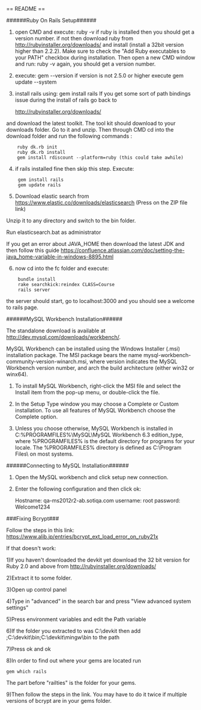 == README ==


######Ruby On Rails Setup######

1) open CMD and execute: ruby -v if ruby is installed then you should get a version number. if not then download ruby from http://rubyinstaller.org/downloads/ and install
   (install a  32bit version higher than 2.2.2). Make sure to check the "Add Ruby executables to your PATH" checkbox during installation. Then open a new CMD window and run: ruby -v again, you should get a version number.

2) execute: gem --version if version is not 2.5.0 or higher execute gem update --system

3) install rails using: gem install rails
If you get some sort of path bindings issue during the install of rails go back to  

	http://rubyinstaller.org/downloads/  

and download the latest toolkit. 
The tool kit should download to your downloads folder. Go to it and unzip.
Then through CMD cd into the download folder and run the following commands :

		ruby dk.rb init
		ruby dk.rb install
		gem install rdiscount --platform=ruby (this could take awhile)

4) if rails installed fine then skip this step. Execute:

		gem install rails
		gem update rails
		
5) Download elastic search from https://www.elastic.co/downloads/elasticsearch (Press on the ZIP file link) 

Unzip it to any directory and switch to the bin folder.

Run elasticsearch.bat as administrator

If you get an error about JAVA_HOME then download the latest JDK and then follow this guide https://confluence.atlassian.com/doc/setting-the-java_home-variable-in-windows-8895.html
		
6) now cd into the fc folder and execute: 

		bundle install
		rake searchkick:reindex CLASS=Course
		rails server
the server should start, go to localhost:3000 and you should see a welcome to rails page.  

######MySQL Workbench Installation######

The standalone download is available at http://dev.mysql.com/downloads/workbench/.

MySQL Workbench can be installed using the Windows Installer (.msi) installation package. The MSI package bears the name mysql-workbench-community-version-winarch.msi, where version indicates the MySQL Workbench version number, and arch the build architecture (either win32 or winx64).

1. To install MySQL Workbench, right-click the MSI file and select the Install item from the pop-up menu, or double-click the file.

2. In the Setup Type window you may choose a Complete or Custom installation. To use all features of MySQL Workbench choose the Complete option.

3. Unless you choose otherwise, MySQL Workbench is installed in C:\%PROGRAMFILES%\MySQL\MySQL Workbench 6.3 edition_type\, where %PROGRAMFILES% is the default directory for programs for your locale. The %PROGRAMFILES% directory is defined as C:\Program Files\ on most systems.

######Connecting to MySQL Installation######

1. Open the MySQL workbench and click setup new connection.

2. Enter the following configuration and then click ok:

	Hostname: qa-ms2012r2-ab.sotiqa.com
	username: root
	password: Welcome1234


###Fixing Bcrypt###

Follow the steps in this link:
https://www.alib.jp/entries/bcrypt_ext_load_error_on_ruby21x



If that doesn't work:

1)If you haven't downloaded the devkit yet download the 32 bit version for Ruby 2.0 and above from http://rubyinstaller.org/downloads/

2)Extract it to some folder. 

3)Open up control panel

4)Type in "advanced" in the search bar and press "View advanced system settings"

5)Press environment variables and edit the Path variable

6)If the folder you extracted to was C:\devkit then add ;C:\devkit\bin;C:\devkit\mingw\bin to the path

7)Press ok and ok

8)In order to find out where your gems are located run 

	gem which rails

The part before "railties" is the folder for your gems.

9)Then follow the steps in the link. You may have to do it twice if multiple versions of bcrypt are in your gems folder.